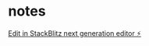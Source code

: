 # notes

[Edit in StackBlitz next generation editor ⚡️](https://stackblitz.com/~/github.com/xerebz/notes)